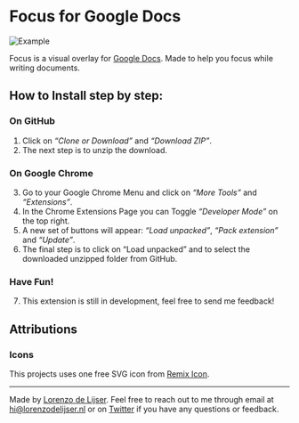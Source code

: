 # Focus for Google Docs

![Example](https://pbs.twimg.com/media/EKYL1o5WkAA29gN?format=jpg&name=4096x4096 "Paper Chrome Extension Example")

Focus is a visual overlay for [Google Docs](https://docs.google.com). Made to help you focus while writing documents.

## How to Install step by step:

### On GitHub

1. Click on _“Clone or Download”_ and _“Download ZIP”_.
2. The next step is to unzip the download.

### On Google Chrome

3. Go to your Google Chrome Menu and click on _“More Tools”_ and _“Extensions”_.
4. In the Chrome Extensions Page you can Toggle _“Developer Mode”_ on the top right.
5. A new set of buttons will appear: _“Load unpacked”_, _“Pack extension”_ and _“Update”_.
6. The final step is to click on “Load unpacked” and to select the downloaded unzipped folder from GitHub.

### Have Fun!

7. This extension is still in development, feel free to send me feedback!

## Attributions

### Icons

This projects uses one free SVG icon from [Remix Icon](https://remixicon.com/).

---

Made by [Lorenzo de Lijser](https://twitter.com/lorenzodelijser). Feel free to reach out to me through email at [hi@lorenzodelijser.nl](mailto:hi@lorenzodelijser.nl) or on [Twitter](https://twitter.com/lorenzodelijser) if you have any questions or feedback.
